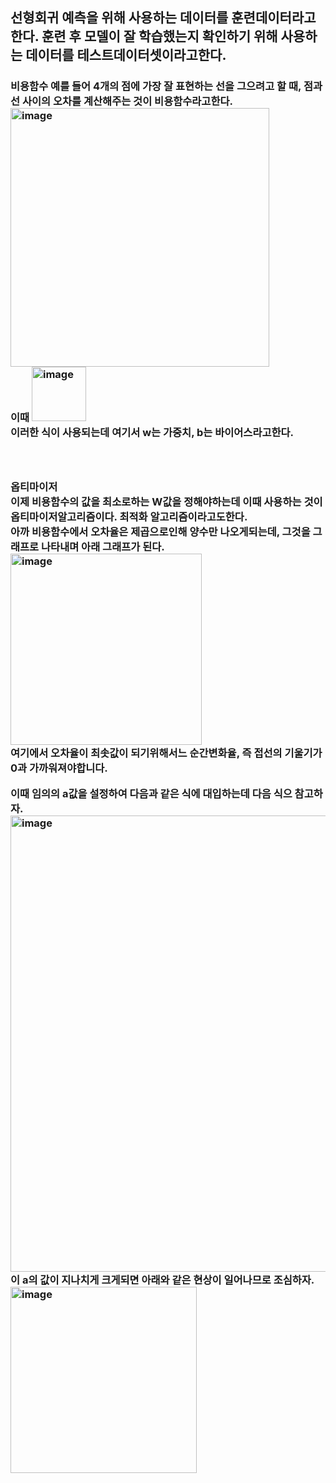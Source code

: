 <h2>선형회귀
예측을 위해 사용하는 데이터를 훈련데이터라고한다.
훈련 후 모델이 잘 학습했는지 확인하기 위해 사용하는 데이터를 테스트데이터셋이라고한다.


<h3>비용함수
예를 들어 4개의 점에 가장 잘 표현하는 선을 그으려고 할 때, 점과 선 사이의 오차를 계산해주는 것이 비용함수라고한다.<br>
<img width="414" alt="image" src="https://user-images.githubusercontent.com/68543486/133252442-dcbecf2d-fca7-4826-9015-21a5187d59bf.png"><br>
이때
<img width="87" alt="image" src="https://user-images.githubusercontent.com/68543486/133253098-85eca31b-4913-40b9-aea4-889e09124d3b.png"><br>
이러한 식이 사용되는데 여기서 w는 가중치, b는 바이어스라고한다.<br>

<br>
<br>
<h3>옵티마이저<br>
이제 비용함수의 값을 최소로하는 W값을 정해야하는데 이때 사용하는 것이 옵티마이저알고리즘이다. 최적화 알고리즘이라고도한다.<br>
아까 비용함수에서 오차율은 제곱으로인해 양수만 나오게되는데, 그것을 그래프로 나타내며 아래 그래프가 된다.<br>
<img width="306" alt="image" src="https://user-images.githubusercontent.com/68543486/133253368-e7a3ef4b-8179-47e3-be3a-ff04ba94cd22.png"><br>
여기에서 오차율이 최솟값이 되기위해서느 순간변화율, 즉 접선의 기울기가 0과 가까워져야합니다.<br>

이때 임의의 a값을 설정하여 다음과 같은 식에 대입하는데 다음 식으 참고하자.<br>
<img width="730" alt="image" src="https://user-images.githubusercontent.com/68543486/133253770-68ad8408-9822-4a96-926d-e6d150a5bd7d.png"><br>
이 a의 값이 지나치게 크게되면 아래와 같은 현상이 일어나므로 조심하자.<br>
<img width="298" alt="image" src="https://user-images.githubusercontent.com/68543486/133254356-6c3dd777-6cb4-45ef-b4ec-cfd715c95e7b.png"><br>
